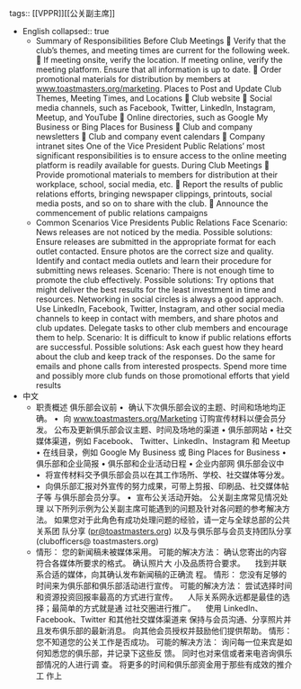 tags:: [[VPPR]][[公关副主席]]

- English
  collapsed:: true
	- Summary of Responsibilities
	  Before Club Meetings
	   Verify that the club’s themes, and meeting times are current for the following week.
	   If meeting onsite, verify the location. If meeting online, verify the meeting platform. Ensure that all information is 
	  up to date.
	   Order promotional materials for distribution by members at www.toastmasters.org/marketing.
	  Places to Post and Update Club Themes, Meeting Times, and Locations
	   Club website
	   Social media channels, such as Facebook, Twitter, LinkedIn, Instagram, Meetup, and YouTube
	   Online directories, such as Google My Business or Bing Places for Business
	   Club and company newsletters
	   Club and company event calendars
	   Company intranet sites
	  One of the Vice President Public Relations’ most significant responsibilities is to ensure access to the 
	  online meeting platform is readily available for guests.
	  During Club Meetings
	   Provide promotional materials to members for distribution at their workplace, school, social media, etc.
	   Report the results of public relations efforts, bringing newspaper clippings, printouts, social media posts, and so 
	  on to share with the club.
	   Announce the commencement of public relations campaigns
	- Common Scenarios Vice Presidents Public Relations Face
	  Scenario: News releases are not noticed by the media.
	  Possible solutions: Ensure releases are submitted in the appropriate format for each outlet contacted. Ensure 
	  photos are the correct size and quality.
	   Identify and contact media outlets and learn their procedure for submitting news releases.
	  Scenario: There is not enough time to promote the club effectively.
	  Possible solutions: Try options that might deliver the best results for the least investment in time and 
	  resources.
	   Networking in social circles is always a good approach.
	   Use LinkedIn, Facebook, Twitter, Instagram, and other social media channels to keep in 
	  contact with members, and share photos and club updates.
	   Delegate tasks to other club members and encourage them to help.
	  Scenario: It is difficult to know if public relations efforts are successful.
	  Possible solutions: Ask each guest how they heard about the club and keep track of the responses. Do the 
	  same for emails and phone calls from interested prospects. Spend more time and possibly 
	  more club funds on those promotional efforts that yield results
- 中文
	- 职责概述
	  俱乐部会议前
	  •  确认下次俱乐部会议的主题、时间和场地均正确。
	  •  向 www.toastmasters.org/Marketing 订购宣传材料以便会员分发。
	  公布及更新俱乐部会议主题、时间及场地的渠道
	  • 俱乐部网站
	  • 社交媒体渠道，例如 Facebook、
	  Twitter、LinkedIn、Instagram 和 Meetup
	  • 在线目录，例如 Google My Business 或 
	  Bing Places for Business
	  • 俱乐部和企业简报
	  • 俱乐部和企业活动日程
	  • 企业内部网
	  俱乐部会议中
	  •  将宣传材料交予俱乐部会员以在其工作场所、学校、社交媒体等分发。
	  •  向俱乐部汇报对外宣传的努力成果，可带上剪报、印刷品、社交媒体帖子等
	  与俱乐部会员分享。
	  •  宣布公关活动开始。
	  公关副主席常见情况处理
	  以下所列示例为公关副主席可能遇到的问题及针对各问题的参考解决方法。 
	  如果您对于此角色有成功处理问题的经验，请一定与全球总部的公共关系团
	  队分享 (pr@toastmasters.org) 以及与俱乐部与会员支持团队分享 (clubofficers@
	  toastmasters.org)
	- 情形： 您的新闻稿未被媒体采用。
	  可能的解决方法： 确认您寄出的内容符合各媒体所要求的格式。 确认照片大
	  小及品质符合要求。
	    找到并联系合适的媒体，向其确认发布新闻稿的正确流
	  程。
	  情形： 您没有足够的时间来为俱乐部和俱乐部活动进行宣传。
	  可能的解决方法： 尝试选择时间和资源投资回报率最高的方式进行宣传。 
	    人际关系网永远都是最佳的选择；最简单的方式就是通
	  过社交圈进行推广。
	    使用 LinkedIn、Facebook、Twitter 和其他社交媒体渠道来
	  保持与会员沟通、分享照片并且发布俱乐部的最新消息。
	   向其他会员授权并鼓励他们提供帮助。
	  情形： 您不知道您的公关工作是否成功。
	  可能的解决方法： 询问每一位来宾是如何知悉您的俱乐部，并记录下这些反
	  馈。 同时也对来信或者来电咨询俱乐部情况的人进行调
	  查。 将更多的时间和俱乐部资金用于那些有成效的推介工
	  作上
